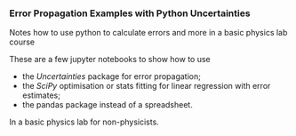 ### Error Propagation Examples with Python Uncertainties 
Notes how to use python to calculate errors and more in a basic physics lab course

These are a few jupyter notebooks to show how to use
  - the *Uncertainties* package for error propagation;
  - the *SciPy* optimisation or stats fitting for linear regression with error estimates;
  - the pandas package instead of a spreadsheet.

In a basic physics lab for non-physicists.
